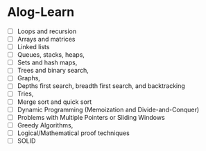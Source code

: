 # Alog-Learn
- [ ] Loops and recursion
- [ ] Arrays and matrices
- [ ] Linked lists
- [ ] Queues, stacks, heaps, 
- [ ] Sets and hash maps,
- [ ] Trees and binary search,
- [ ] Graphs,
- [ ] Depths first search, breadth first search, and backtracking
- [ ] Tries,
- [ ] Merge sort and quick sort
- [ ] Dynamic Programming (Memoization and Divide-and-Conquer)
- [ ] Problems with Multiple Pointers or Sliding Windows
- [ ] Greedy Algorithms,
- [ ] Logical/Mathematical proof techniques
- [ ] SOLID
